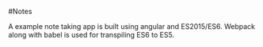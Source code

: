 #Notes

A example note taking app is built using angular and ES2015/ES6. Webpack along with babel is used for transpiling ES6 to ES5.
